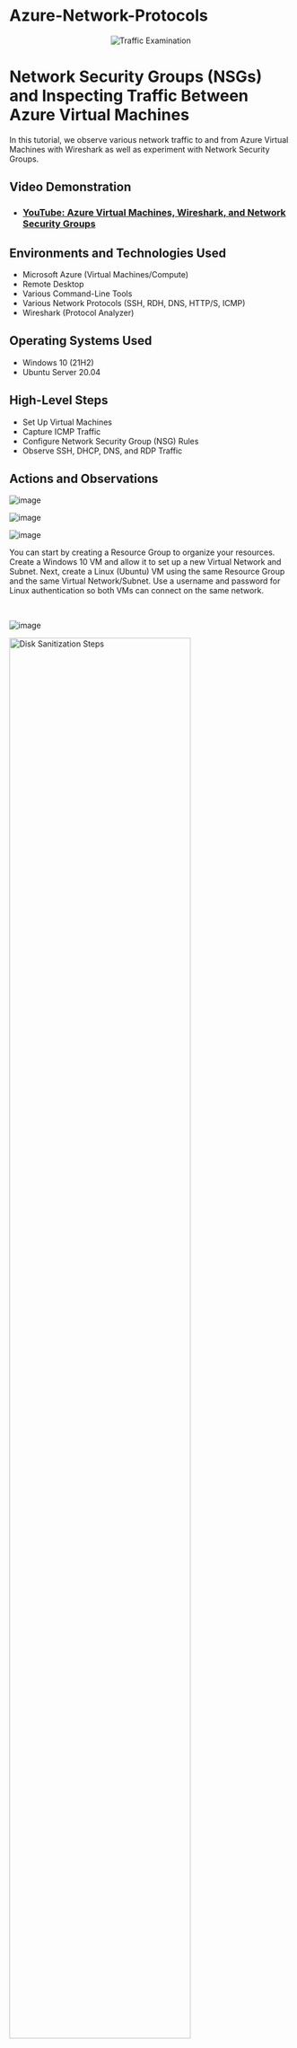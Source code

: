 # Azure-Network-Protocols
<p align="center">
<img src="https://i.imgur.com/Ua7udoS.png" alt="Traffic Examination"/>
</p>

<h1>Network Security Groups (NSGs) and Inspecting Traffic Between Azure Virtual Machines</h1>
In this tutorial, we observe various network traffic to and from Azure Virtual Machines with Wireshark as well as experiment with Network Security Groups. <br />


<h2>Video Demonstration</h2>

- ### [YouTube: Azure Virtual Machines, Wireshark, and Network Security Groups](https://www.youtube.com)

<h2>Environments and Technologies Used</h2>

- Microsoft Azure (Virtual Machines/Compute)
- Remote Desktop
- Various Command-Line Tools
- Various Network Protocols (SSH, RDH, DNS, HTTP/S, ICMP)
- Wireshark (Protocol Analyzer)

<h2>Operating Systems Used </h2>

- Windows 10 (21H2)
- Ubuntu Server 20.04

<h2>High-Level Steps</h2>

-  Set Up Virtual Machines
-  Capture ICMP Traffic
- Configure Network Security Group (NSG) Rules
- Observe SSH, DHCP, DNS, and RDP Traffic

<h2>Actions and Observations</h2>

<p>  
  
  ![image](https://github.com/user-attachments/assets/4b874336-dfc1-4224-8540-6d53e71b6622)

  ![image](https://github.com/user-attachments/assets/2f5f5b56-d179-45d7-8bfd-ebc9c541f03f)

  ![image](https://github.com/user-attachments/assets/15668165-073f-4015-9a48-57263ea4277a)

   
</p>
<p>
You can start by creating a Resource Group to organize your resources.
Create a Windows 10 VM and allow it to set up a new Virtual Network and Subnet.
Next, create a Linux (Ubuntu) VM using the same Resource Group and the same Virtual Network/Subnet.
Use a username and password for Linux authentication so both VMs can connect on the same network.
</p>
<br />

<p>
  
![image](https://github.com/user-attachments/assets/2ce95ba5-7e02-4e54-96f5-e86ff3374bc2)




<img src="https://i.imgur.com/DJmEXEB.png" height="80%" width="80%" alt="Disk Sanitization Steps"/>
</p>
<p>
Lorem ipsum dolor sit amet, consectetur adipiscing elit, sed do eiusmod tempor incididunt ut labore et dolore magna aliqua. Ut enim ad minim veniam, quis nostrud exercitation ullamco laboris nisi ut aliquip ex ea commodo consequat. Duis aute irure dolor in reprehenderit in voluptate velit esse cillum dolore eu fugiat nulla pariatur.
</p>
<br />

<p>
<img src="https://i.imgur.com/DJmEXEB.png" height="80%" width="80%" alt="Disk Sanitization Steps"/>
</p>
<p>
Lorem ipsum dolor sit amet, consectetur adipiscing elit, sed do eiusmod tempor incididunt ut labore et dolore magna aliqua. Ut enim ad minim veniam, quis nostrud exercitation ullamco laboris nisi ut aliquip ex ea commodo consequat. Duis aute irure dolor in reprehenderit in voluptate velit esse cillum dolore eu fugiat nulla pariatur.
</p>
<br />
